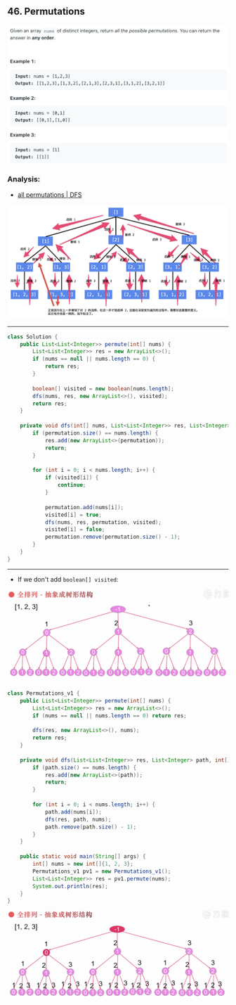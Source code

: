 ## 46. Permutations
![](img/2022-09-26-23-47-36.png)

### Analysis:

- [all permutations | DFS](https://novemberfall.github.io/LeetCode-NoteBook/#/m10/permutationsWithStr)

![](img/2022-09-27-00-16-05.png)

---
```java
class Solution {
    public List<List<Integer>> permute(int[] nums) {
        List<List<Integer>> res = new ArrayList<>();
        if (nums == null || nums.length == 0) {
            return res;
        }
        
        boolean[] visited = new boolean[nums.length];
        dfs(nums, res, new ArrayList<>(), visited);
        return res;
    }
    
    private void dfs(int[] nums, List<List<Integer>> res, List<Integer> permutation, boolean[] visited) {
        if (permutation.size() == nums.length) {
            res.add(new ArrayList<>(permutation));
            return;
        }
        
        for (int i = 0; i < nums.length; i++) {
            if (visited[i]) {
                continue;
            }
            
            permutation.add(nums[i]);
            visited[i] = true;
            dfs(nums, res, permutation, visited);
            visited[i] = false;
            permutation.remove(permutation.size() - 1);
        }
    }
}
```

---

- If we don't add `boolean[] visited`:

![](img/2022-09-27-18-00-43.png)

```java
class Permutations_v1 {
    public List<List<Integer>> permute(int[] nums) {
        List<List<Integer>> res = new ArrayList<>();
        if (nums == null || nums.length == 0) return res;

        dfs(res, new ArrayList<>(), nums);
        return res;
    }

    private void dfs(List<List<Integer>> res, List<Integer> path, int[] nums) {
        if (path.size() == nums.length) {
            res.add(new ArrayList<>(path));
            return;
        }

        for (int i = 0; i < nums.length; i++) {
            path.add(nums[i]);
            dfs(res, path, nums);
            path.remove(path.size() - 1);
        }
    }

    public static void main(String[] args) {
        int[] nums = new int[]{1, 2, 3};
        Permutations_v1 pv1 = new Permutations_v1();
        List<List<Integer>> res = pv1.permute(nums);
        System.out.println(res);
    }
}
```
![](img/2022-09-27-18-07-29.png)
